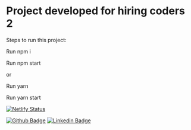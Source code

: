# Project developed for hiring coders 2

Steps to run this project:

Run npm i

Run npm start

or

Run yarn

Run yarn start

[![Netlify Status](https://api.netlify.com/api/v1/badges/5a7daa87-a66b-411a-b2ef-ece86b60c58b/deploy-status)](https://app.netlify.com/sites/dmtech/deploys)

[![Github Badge](https://img.shields.io/badge/-Github-000?style=flat-square&logo=Github&logoColor=white&link=https://github.com/danilomds)](https://github.com/danilomds)
[![Linkedin Badge](https://img.shields.io/badge/-LinkedIn-blue?style=flat-square&logo=Linkedin&logoColor=white&link=https://www.https://www.linkedin.com/in/danilo-mendes-16b627142/)](https://www.https://www.linkedin.com/in/danilo-mendes-16b627142/)